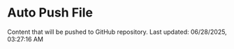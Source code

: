 # Auto Push File

Content that will be pushed to GitHub repository.
Last updated: 06/28/2025, 03:27:16 AM